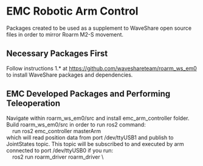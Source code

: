 # EMC Robotic Arm Control
Packages created to be used as a supplement to WaveShare open source files in order to mirror Roarm M2-S movement.

## Necessary Packages First
Follow instructions 1.* at https://github.com/waveshareteam/roarm_ws_em0 to install WaveShare packages and dependencies.

## EMC Developed Packages and Performing Teleoperation
Navigate within roarm_ws_em0/src and install emc_arm_controller folder. Build roarm_ws_em0/src in order to run ros2 command: \
&nbsp;&nbsp;&nbsp;&nbsp;run ros2 emc_controller masterArm \
which will read position data from port /dev/ttyUSB1 and publish to JointStates topic. This topic will be subscribed to and executed by arm connected to port /dev/ttyUSB0 if you run:\
&nbsp;&nbsp;&nbsp;&nbsp;ros2 run roarm_driver roarm_driver \

